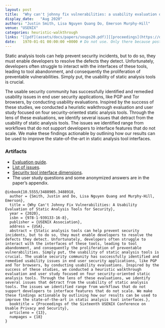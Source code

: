 ```yaml
---
layout: post
title:  "Why can't johnny fix vulnerabilities: a usability evaluation of static analysis tools for security"
display_date:   "Aug 2020"
authors: "Justin Smith, Lisa Nguyen Quang Do, Emerson Murphy-Hill"
venue: "USENIX"
categories: heuristic-walkthrough
links: "[[pdf](assets/docs/papers/soups20.pdf)][[proceedings](https://dl.acm.org/doi/10.5555/3488905.3488918)]"
date:   1970-01-01 00:00:00 +0000 # Do not use. Only there because posts require a date.
---
```

Static analysis tools can help prevent security incidents, but to do so, they must enable developers to resolve the defects they detect. Unfortunately, developers often struggle to interact with the interfaces of these tools, leading to tool abandonment, and consequently the proliferation of preventable vulnerabilities. Simply put, the usability of static analysis tools is crucial.

The usable security community has successfully identified and remedied usability issues in end user security applications, like PGP and Tor browsers, by conducting usability evaluations. Inspired by the success of these studies, we conducted a heuristic walkthrough evaluation and user study focused on four security-oriented static analysis tools. Through the lens of these evaluations, we identify several issues that detract from the usability of static analysis tools. The issues we identified range from workflows that do not support developers to interface features that do not scale. We make these findings actionable by outlining how our results can be used to improve the state-of-the-art in static analysis tool interfaces.

### Artifacts
- [Evaluation guide](https://figshare.com/s/087f103905189f1a7ca0).
- [List of issues](https://figshare.com/s/71d97832ae3b04e0ff1a).
- [Security tool interface dimensions](https://figshare.com/s/5255acbe659d3097d8a2).
- The user study questions and some anonymized answers are in the paper’s appendix.

```
@inbook{10.5555/3488905.3488918,
  author = {Smith, Justin and Do, Lisa Nguyen Quang and Murphy-Hill, Emerson},
  title = {Why Can't Johnny Fix Vulnerabilities: A Usability Evaluation of Static Analysis Tools for Security},
  year = {2020},
  isbn = {978-1-939133-16-8},
  publisher = {USENIX Association},
  address = {USA},
  abstract = {Static analysis tools can help prevent security incidents, but to do so, they must enable developers to resolve the defects they detect. Unfortunately, developers often struggle to interact with the interfaces of these tools, leading to tool abandonment, and consequently the proliferation of preventable vulnerabilities. Simply put, the usability of static analysis tools is crucial. The usable security community has successfully identified and remedied usability issues in end user security applications, like PGP and Tor browsers, by conducting usability evaluations. Inspired by the success of these studies, we conducted a heuristic walkthrough evaluation and user study focused on four security-oriented static analysis tools. Through the lens of these evaluations, we identify several issues that detract from the usability of static analysis tools. The issues we identified range from workflows that do not support developers to interface features that do not scale. We make these findings actionable by outlining how our results can be used to improve the state-of-the-art in static analysis tool interfaces.},
  booktitle = {Proceedings of the Sixteenth USENIX Conference on Usable Privacy and Security},
  articleno = {13},
  numpages = {18}
}
```